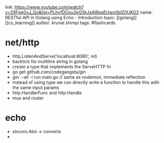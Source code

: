 link: https://www.youtube.com/watch?v=29FgeGxJ_Qo&list=PLhyfDOou2eQ1AJsAIRqaEUwx0blZ0UKG2
name: RESTful API in Golang using Echo - Introduction
topic: [[golang]] [[cs_learning]]
author: krunal shimpi
tags: #flashcards 

# net/http
- http.ListenAndServe('localhost:8080', nil)
- backtick for multiline string in golang
- create a type that implements the ServeHTTP fn
- go get github.com/codegangsta/gin
- gin --all -i run main.go // same as nodemon, immediate reflection
- instead of using type we can directly write a function to handle this with the same input params
- http.HandlerFunc and http.Handle
- mux and router


# echo
- strconv.Atoi -> converts
- 
